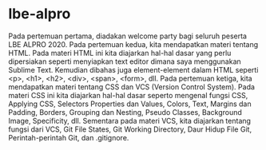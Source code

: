 # lbe-alpro
Pada pertemuan pertama, diadakan welcome party bagi seluruh peserta LBE ALPRO 2020. 
Pada pertemuan kedua, kita mendapatkan materi tentang HTML. Pada materi HTML ini kita diajarkan hal-hal dasar yang perlu dipersiakan seperti menyiapkan text editor dimana saya menggunakan Sublime Text. Kemudian dibahas juga element-element dalam HTML seperti &lt;p>, &lt;h1>, &lt;h2>, &lt;div>, &lt;span>, &lt;form>, dll. 
Pada pertemuan ketiga, kita mendapatkan materi tentang CSS dan VCS (Version Control System). Pada materi CSS ini kita diajarkan hal-hal dasar seperto mengenal fungsi CSS, Applying CSS, Selectors Properties dan Values, Colors, Text, Margins dan Padding, Borders, Grouping dan Nesting, Pseudo Classes, Background Image, Specificity, dll. Sementara pada materi VCS, kita diajarkan tentang fungsi dari VCS, Git File States, Git Working Directory, Daur Hidup File Git, Perintah-perintah Git, dan .gitignore.
